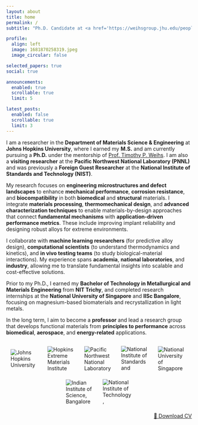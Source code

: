 ```yaml
---
layout: about
title: home
permalink: /
subtitle: "Ph.D. Candidate at <a href='https://weihsgroup.jhu.edu/people/sreenivas-raguraman/'>Johns Hopkins University</a>."

profile:
  align: left
  image: 1681870258319.jpeg
  image_circular: false

selected_papers: true
social: true

announcements:
  enabled: true
  scrollable: true
  limit: 5

latest_posts:
  enabled: false
  scrollable: true
  limit: 3
---
```


I am a researcher in the **Department of Materials Science & Engineering** at **Johns Hopkins University**, where I earned my **M.S.** and am currently pursuing a **Ph.D.** under the mentorship of [Prof. Timothy P. Weihs](https://engineering.jhu.edu/faculty/timothy-weihs/). I am also a **visiting researcher** at the **Pacific Northwest National Laboratory (PNNL)** and was previously a **Foreign Guest Researcher** at the **National Institute of Standards and Technology (NIST)**.

My research focuses on **engineering microstructures and defect landscapes** to enhance **mechanical performance**, **corrosion resistance**, and **biocompatibility** in both **biomedical** and **structural** materials. I integrate **materials processing**, **thermomechanical design**, and **advanced characterization techniques** to enable materials-by-design approaches that connect **fundamental mechanisms** with **application-driven performance metrics**. These include improving implant reliability and designing robust alloys for extreme environments.

I collaborate with **machine learning researchers** (for predictive alloy design), **computational scientists** (to understand thermodynamics and kinetics), and **in vivo testing teams** (to study biological-material interactions). My experience spans **academia**, **national laboratories**, and **industry**, allowing me to translate fundamental insights into scalable and cost-effective solutions.

Prior to my Ph.D., I earned my **Bachelor of Technology in Metallurgical and Materials Engineering** from **NIT Trichy**, and completed research internships at the **National University of Singapore** and **IISc Bangalore**, focusing on magnesium-based biomaterials and recrystallization in light metals.

In the long term, I aim to become a **professor** and lead a research group that develops functional materials from **principles to performance** across **biomedical**, **aerospace**, and **energy-related** applications.


<!-- Institutional Logos Row -->
<div style="display: flex; flex-wrap: wrap; justify-content: center; align-items: center; gap: 20px; margin: 2em 0 1em;">
  <img src="{{ '/assets/img/JHU_logo.png' | relative_url }}" alt="Johns Hopkins University" style="max-height: 70px; max-width: 80px; width: auto; height: auto;">
  <img src="{{ '/assets/img/HEMI_logo.png' | relative_url }}" alt="Hopkins Extreme Materials Institute" style="max-height: 70px; max-width: 80px; width: auto; height: auto;">
  <img src="{{ '/assets/img/PNNL_logo.png' | relative_url }}" alt="Pacific Northwest National Laboratory" style="max-height: 70px; max-width: 80px; width: auto; height: auto;">
  <img src="{{ '/assets/img/NIST_logo.png' | relative_url }}" alt="National Institute of Standards and Technology" style="max-height: 70px; max-width: 80px; width: auto; height: auto;">
  <img src="{{ '/assets/img/NUS_logo.jpg' | relative_url }}" alt="National University of Singapore" style="max-height: 70px; max-width: 80px; width: auto; height: auto;">
  <img src="{{ '/assets/img/IISc_logo.jpg' | relative_url }}" alt="Indian Institute of Science, Bangalore" style="max-height: 70px; max-width: 80px; width: auto; height: auto;">
  <img src="{{ '/assets/img/NITT_logo.png' | relative_url }}" alt="National Institute of Technology, Tiruchirappalli" style="max-height: 70px; max-width: 80px; width: auto; height: auto;">
</div>


<div style="margin-top: 1.5em; text-align: right;">
  <a href="https://drive.google.com/file/d/1E3z3yZ1yoZEbUPCzxu6EF9_IKj7aBR60/view?usp=drive_link" 
     class="btn btn--primary" 
     target="_blank" 
     rel="noopener noreferrer">
     📄 Download CV
  </a>
</div>


